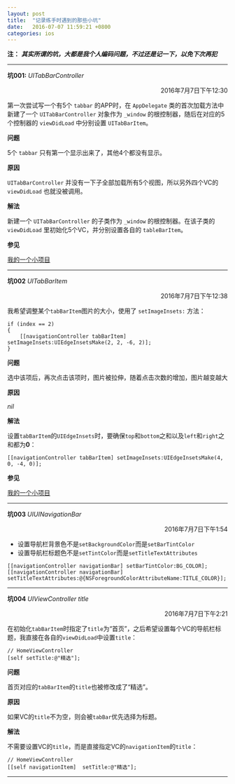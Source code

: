 ```yaml
---
layout: post
title:  "记录练手时遇到的那些小坑"
date:   2016-07-07 11:59:21 +0800
categories: ios
---
```

**注：** ***其实所谓的坑，大都是我个人编码问题，不过还是记一下，以免下次再犯***

* * *

**坑001:** *UITabBarController*  
<p align="right"> 2016年7月7日下午12:30 </p>

第一次尝试写一个有5个 `tabbar` 的APP时，在 `AppDelegate` 类的首次加载方法中新建了一个 `UITabBarController` 对象作为 `_window` 的根控制器，随后在对应的5个控制器的 `viewDidLoad` 中分别设置 `UITabBarItem`。

**问题**

5个 `tabbar` 只有第一个显示出来了，其他4个都没有显示。

**原因**

 `UITabBarController` 并没有一下子全部加载所有5个视图，所以另外四个VC的 `viewDidLoad` 也就没被调用。
 
 **解法**
 
 新建一个 `UITabBarController` 的子类作为 `_window` 的根控制器。在该子类的 `viewDidLoad` 里初始化5个VC，并分别设置各自的 `tableBarItem`。
 
**参见**

[我的一个小项目](https://github.com/YangXinlei/gIT-pages/blob/develop/gIT%20pages/RootTabBarController.m)

* * *

**坑002** *UITabBarItem*
<p align="right"> 2016年7月7日下午12:38 </p>

我希望调整某个`tabBarItem`图片的大小，使用了 `setImageInsets:` 方法：

```objc
if (index == 2)
{
    [[navigationController tabBarItem] setImageInsets:UIEdgeInsetsMake(2, 2, -6, 2)];
}
```  
**问题**

选中该项后，再次点击该项时，图片被拉伸，随着点击次数的增加，图片越变越大

**原因**

*nil*
 
 **解法**
 
设置`tabBarItem`的`UIEdgeInsets`时，要确保`top`和`bottom`之和以及`left`和`right`之和都为**0**：

```objc 
[[navigationController tabBarItem] setImageInsets:UIEdgeInsetsMake(4, 0, -4, 0)];
```  
**参见**

[我的一个小项目](https://github.com/YangXinlei/gIT-pages/blob/develop/gIT%20pages/RootTabBarController.m)

* * *

**坑003** *UIUINavigationBar*
<p align="right"> 2016年7月7日下午1:54 </p>

* 设置导航栏背景色不是`setBackgroundColor`而是`setBarTintColor`
* 设置导航栏标题色不是`setTintColor`而是`setTitleTextAttributes`

```objc
[[navigationController navigationBar] setBarTintColor:BG_COLOR];
[[navigationController navigationBar] setTitleTextAttributes:@{NSForegroundColorAttributeName:TITLE_COLOR}];
```

* * *

**坑004** *UIViewController title*
<p align="right"> 2016年7月7日下午2:21 </p>

在初始化`tabBarItem`时指定了`title`为“首页”，之后希望设置每个VC的导航栏标题，我直接在各自的`viewDidLoad`中设置`title`：

```objc
// HomeViewController
[self setTitle:@"精选"];
```  
**问题**

首页对应的`tabBarItem`的`title`也被修改成了“精选”。

**原因**

如果VC的`title`不为空，则会被`tabBar`优先选择为标题。
 
 **解法**
 
不需要设置VC的`title`，而是直接指定VC的`navigationItem`的`title`：

```objc
// HomeViewController
[[self navigationItem]  setTitle:@"精选"];
```  

* * *

